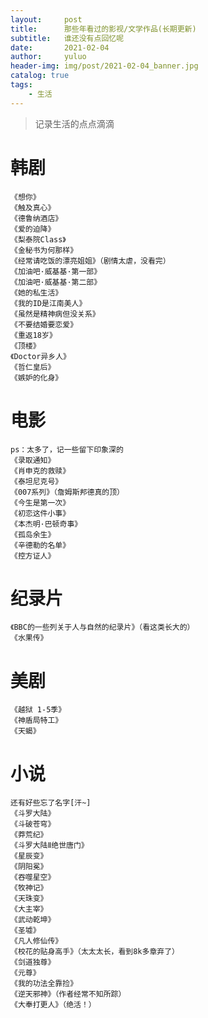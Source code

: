 ```yaml
---
layout:     post
title:      那些年看过的影视/文学作品(长期更新)
subtitle:   谁还没有点回忆呢
date:       2021-02-04
author:     yuluo
header-img: img/post/2021-02-04_banner.jpg
catalog: true
tags:
    - 生活
---
```


> 记录生活的点点滴滴

# 韩剧
    《想你》
    《触及真心》
    《德鲁纳酒店》
    《爱的迫降》
    《梨泰院Class》
    《金秘书为何那样》
    《经常请吃饭的漂亮姐姐》（剧情太虐，没看完）
    《加油吧·威基基·第一部》
    《加油吧·威基基·第二部》
    《她的私生活》
    《我的ID是江南美人》
    《虽然是精神病但没关系》
    《不要结婚要恋爱》
    《重返18岁》
    《顶楼》
    《Doctor异乡人》
    《哲仁皇后》
    《嫉妒的化身》

# 电影
    ps：太多了，记一些留下印象深的
    《录取通知》
    《肖申克的救赎》
    《泰坦尼克号》
    《007系列》（詹姆斯邦德真的顶）
    《今生是第一次》
    《初恋这件小事》
    《本杰明·巴顿奇事》
    《孤岛余生》
    《辛德勒的名单》
    《控方证人》

# 纪录片
    《BBC的一些列关于人与自然的纪录片》（看这类长大的）
    《水果传》


# 美剧
    《越狱 1-5季》
    《神盾局特工》
    《天蝎》

# 小说
    还有好些忘了名字[汗~]
    《斗罗大陆》
    《斗破苍穹》
    《莽荒纪》
    《斗罗大陆Ⅱ绝世唐门》
    《星辰变》
    《阴阳冕》
    《吞噬星空》
    《牧神记》
    《天珠变》
    《大主宰》
    《武动乾坤》
    《圣墟》
    《凡人修仙传》
    《校花的贴身高手》（太太太长，看到8k多章弃了）
    《剑道独尊》
    《元尊》
    《我的功法全靠捡》
    《逆天邪神》（作者经常不知所踪）
    《大奉打更人》（绝活！）




